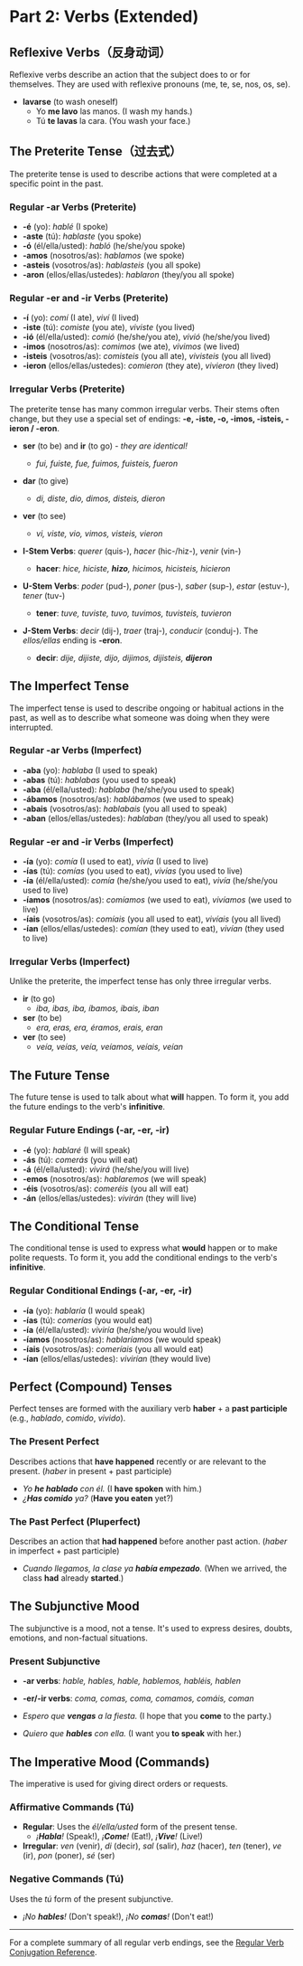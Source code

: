 # Part 2: Verbs (Extended)

## Reflexive Verbs（反身动词）

Reflexive verbs describe an action that the subject does to or for themselves. They are used with reflexive pronouns (me, te, se, nos, os, se).

* **lavarse** (to wash oneself)
  * Yo **me lavo** las manos. (I wash my hands.)
  * Tú **te lavas** la cara. (You wash your face.)

## The Preterite Tense（过去式）

The preterite tense is used to describe actions that were completed at a specific point in the past.

### Regular -ar Verbs (Preterite)

* **-é** (yo): *hablé* (I spoke)
* **-aste** (tú): *hablaste* (you spoke)
* **-ó** (él/ella/usted): *habló* (he/she/you spoke)
* **-amos** (nosotros/as): *hablamos* (we spoke)
* **-asteis** (vosotros/as): *hablasteis* (you all spoke)
* **-aron** (ellos/ellas/ustedes): *hablaron* (they/you all spoke)

### Regular -er and -ir Verbs (Preterite)

* **-í** (yo): *comí* (I ate), *viví* (I lived)
* **-iste** (tú): *comiste* (you ate), *viviste* (you lived)
* **-ió** (él/ella/usted): *comió* (he/she/you ate), *vivió* (he/she/you lived)
* **-imos** (nosotros/as): *comimos* (we ate), *vivimos* (we lived)
* **-isteis** (vosotros/as): *comisteis* (you all ate), *vivisteis* (you all lived)
* **-ieron** (ellos/ellas/ustedes): *comieron* (they ate), *vivieron* (they lived)

### Irregular Verbs (Preterite)

The preterite tense has many common irregular verbs. Their stems often change, but they use a special set of endings: **-e, -iste, -o, -imos, -isteis, -ieron / -eron**.

* **ser** (to be) and **ir** (to go) - *they are identical!*
  * *fui, fuiste, fue, fuimos, fuisteis, fueron*
* **dar** (to give)
  * *di, diste, dio, dimos, disteis, dieron*
* **ver** (to see)
  * *vi, viste, vio, vimos, visteis, vieron*

* **I-Stem Verbs**: *querer* (quis-), *hacer* (hic-/hiz-), *venir* (vin-)
  * **hacer**: *hice, hiciste, **hizo**, hicimos, hicisteis, hicieron*
* **U-Stem Verbs**: *poder* (pud-), *poner* (pus-), *saber* (sup-), *estar* (estuv-), *tener* (tuv-)
  * **tener**: *tuve, tuviste, tuvo, tuvimos, tuvisteis, tuvieron*
* **J-Stem Verbs**: *decir* (dij-), *traer* (traj-), *conducir* (conduj-). The *ellos/ellas* ending is **-eron**.
  * **decir**: *dije, dijiste, dijo, dijimos, dijisteis, **dijeron***

## The Imperfect Tense

The imperfect tense is used to describe ongoing or habitual actions in the past, as well as to describe what someone was doing when they were interrupted.

### Regular -ar Verbs (Imperfect)

* **-aba** (yo): *hablaba* (I used to speak)
* **-abas** (tú): *hablabas* (you used to speak)
* **-aba** (él/ella/usted): *hablaba* (he/she/you used to speak)
* **-ábamos** (nosotros/as): *hablábamos* (we used to speak)
* **-abais** (vosotros/as): *hablabais* (you all used to speak)
* **-aban** (ellos/ellas/ustedes): *hablaban* (they/you all used to speak)

### Regular -er and -ir Verbs (Imperfect)

* **-ía** (yo): *comía* (I used to eat), *vivía* (I used to live)
* **-ías** (tú): *comías* (you used to eat), *vivías* (you used to live)
* **-ía** (él/ella/usted): *comía* (he/she/you used to eat), *vivía* (he/she/you used to live)
* **-íamos** (nosotros/as): *comíamos* (we used to eat), *vivíamos* (we used to live)
* **-íais** (vosotros/as): *comíais* (you all used to eat), *vivíais* (you all lived)
* **-ían** (ellos/ellas/ustedes): *comían* (they used to eat), *vivían* (they used to live)

### Irregular Verbs (Imperfect)

Unlike the preterite, the imperfect tense has only three irregular verbs.

* **ir** (to go)
  * *iba, ibas, iba, íbamos, ibais, iban*
* **ser** (to be)
  * *era, eras, era, éramos, erais, eran*
* **ver** (to see)
  * *veía, veías, veía, veíamos, veíais, veían*

## The Future Tense

The future tense is used to talk about what **will** happen. To form it, you add the future endings to the verb's **infinitive**.

### Regular Future Endings (-ar, -er, -ir)

* **-é** (yo): *hablaré* (I will speak)
* **-ás** (tú): *comerás* (you will eat)
* **-á** (él/ella/usted): *vivirá* (he/she/you will live)
* **-emos** (nosotros/as): *hablaremos* (we will speak)
* **-éis** (vosotros/as): *comeréis* (you all will eat)
* **-án** (ellos/ellas/ustedes): *vivirán* (they will live)

## The Conditional Tense

The conditional tense is used to express what **would** happen or to make polite requests. To form it, you add the conditional endings to the verb's **infinitive**.

### Regular Conditional Endings (-ar, -er, -ir)

* **-ía** (yo): *hablaría* (I would speak)
* **-ías** (tú): *comerías* (you would eat)
* **-ía** (él/ella/usted): *viviría* (he/she/you would live)
* **-íamos** (nosotros/as): *hablaríamos* (we would speak)
* **-íais** (vosotros/as): *comeríais* (you all would eat)
* **-ían** (ellos/ellas/ustedes): *vivirían* (they would live)

## Perfect (Compound) Tenses

Perfect tenses are formed with the auxiliary verb **haber** + a **past participle** (e.g., *hablado*, *comido*, *vivido*).

### The Present Perfect

Describes actions that **have happened** recently or are relevant to the present. (*haber* in present + past participle)

* *Yo **he hablado** con él.* (I **have spoken** with him.)
* *¿**Has comido** ya?* (**Have you eaten** yet?)

### The Past Perfect (Pluperfect)

Describes an action that **had happened** before another past action. (*haber* in imperfect + past participle)

* *Cuando llegamos, la clase ya **había empezado**.* (When we arrived, the class **had** already **started**.)

## The Subjunctive Mood

The subjunctive is a mood, not a tense. It's used to express desires, doubts, emotions, and non-factual situations.

### Present Subjunctive

* **-ar verbs**: *hable, hables, hable, hablemos, habléis, hablen*
* **-er/-ir verbs**: *coma, comas, coma, comamos, comáis, coman*

* *Espero que **vengas** a la fiesta.* (I hope that you **come** to the party.)
* *Quiero que **hables** con ella.* (I want you **to speak** with her.)

## The Imperative Mood (Commands)

The imperative is used for giving direct orders or requests.

### Affirmative Commands (Tú)

* **Regular**: Uses the *él/ella/usted* form of the present tense.
  * *¡**Habla**!* (Speak!), *¡**Come**!* (Eat!), *¡**Vive**!* (Live!)
* **Irregular**: *ven* (venir), *di* (decir), *sal* (salir), *haz* (hacer), *ten* (tener), *ve* (ir), *pon* (poner), *sé* (ser)

### Negative Commands (Tú)

Uses the *tú* form of the present subjunctive.

* *¡No **hables**!* (Don't speak!), *¡No **comas**!* (Don't eat!)

---

For a complete summary of all regular verb endings, see the [Regular Verb Conjugation Reference](./02_verbs_conjugation_reference.md).
